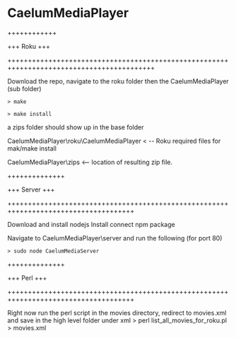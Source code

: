 CaelumMediaPlayer
=================

++++++++++++

+++ Roku +++

++++++++++++++++++++++++++++++++++++++++++++++++++++++++++++++++++++++++++++++++++++++++++

Download the repo, navigate to the roku folder then the CaelumMediaPlayer (sub folder)

    > make
    
    > make install
     
a zips folder should show up in the base folder

CaelumMediaPlayer\roku\CaelumMediaPlayer < -- Roku required files for mak/make install

CaelumMediaPlayer\zips <-- location of resulting zip file.

++++++++++++++

+++ Server +++

+++++++++++++++++++++++++++++++++++++++++++++++++++++++++++++++++++++++++++++++++++++

Download and install nodejs
Install connect npm package

Navigate to CaelumMediaPlayer\server and run the following (for port 80)

    > sudo node CaelumMediaServer


++++++++++++++

+++ Perl +++

+++++++++++++++++++++++++++++++++++++++++++++++++++++++++++++++++++++++++++++++++++++

Right now run the perl script in the movies directory, redirect to movies.xml and save in the high level folder under xml
    > perl list_all_movies_for_roku.pl > movies.xml
